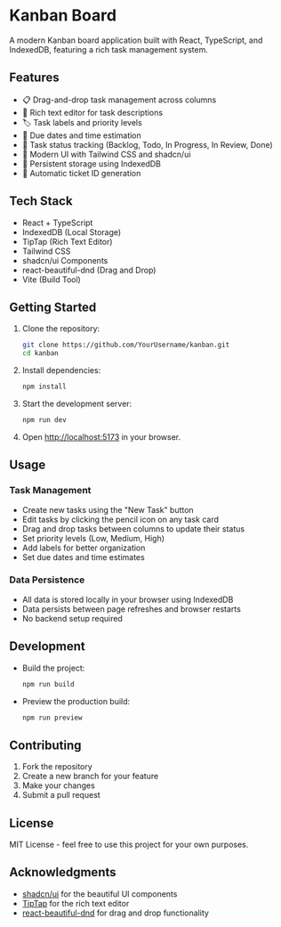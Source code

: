# Kanban Board

A modern Kanban board application built with React, TypeScript, and IndexedDB, featuring a rich task management system.

## Features

- 📋 Drag-and-drop task management across columns
- 📝 Rich text editor for task descriptions
- 🏷️ Task labels and priority levels
- 📅 Due dates and time estimation
- 🎯 Task status tracking (Backlog, Todo, In Progress, In Review, Done)
- 🎨 Modern UI with Tailwind CSS and shadcn/ui
- 💾 Persistent storage using IndexedDB
- 🎫 Automatic ticket ID generation

## Tech Stack

- React + TypeScript
- IndexedDB (Local Storage)
- TipTap (Rich Text Editor)
- Tailwind CSS
- shadcn/ui Components
- react-beautiful-dnd (Drag and Drop)
- Vite (Build Tool)

## Getting Started

1. Clone the repository:
   ```bash
   git clone https://github.com/YourUsername/kanban.git
   cd kanban
   ```

2. Install dependencies:
   ```bash
   npm install
   ```

3. Start the development server:
   ```bash
   npm run dev
   ```

4. Open [http://localhost:5173](http://localhost:5173) in your browser.

## Usage

### Task Management
- Create new tasks using the "New Task" button
- Edit tasks by clicking the pencil icon on any task card
- Drag and drop tasks between columns to update their status
- Set priority levels (Low, Medium, High)
- Add labels for better organization
- Set due dates and time estimates

### Data Persistence
- All data is stored locally in your browser using IndexedDB
- Data persists between page refreshes and browser restarts
- No backend setup required

## Development

- Build the project:
  ```bash
  npm run build
  ```

- Preview the production build:
  ```bash
  npm run preview
  ```

## Contributing

1. Fork the repository
2. Create a new branch for your feature
3. Make your changes
4. Submit a pull request

## License

MIT License - feel free to use this project for your own purposes.

## Acknowledgments

- [shadcn/ui](https://ui.shadcn.com/) for the beautiful UI components
- [TipTap](https://tiptap.dev/) for the rich text editor
- [react-beautiful-dnd](https://github.com/atlassian/react-beautiful-dnd) for drag and drop functionality 